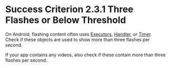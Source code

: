 # Success Criterion 2.3.1 Three Flashes or Below Threshold

On Android, flashing content often uses [Executors](https://developer.android.com/reference/java/util/concurrent/Executors), [Handler](https://developer.android.com/reference/android/os/Handler), or [Timer](https://developer.android.com/reference/java/util/Timer). Check if these objects are used to show more than three flashes per second.

If your app contains any videos, also check if these contain more than three flashes per second.
